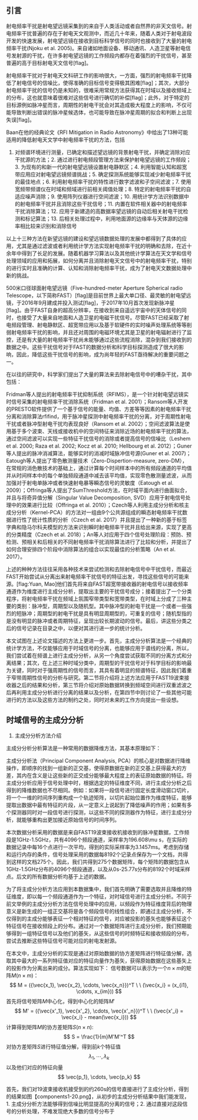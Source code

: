 

## 引言

射电频率干扰是射电望远镜采集到的来自于人类活动或者自然界的非天文信号。射电频率干扰普遍的存在于射电天文观测中，而近几十年来，随着人类对于射电波段开发的快速发展，射电望远镜在接收到目标科学信号的同时也接收到了大量的射电频率干扰(Njoku et al. 2005)。来自诸如地面设备、移动通讯、人造卫星等射电信号发射源的干扰，在许多射电望远镜的工作频段内都存在着强烈的干扰信号，甚至普遍的高于目标射电天文信号[flag]。

射电频率干扰对于射电天文科研工作的影响很大，一方面，强烈的射电频率干扰降低了射电信号的信噪比，使得准确的目标信号变得极其困难[flag]；其次，大部分射电频率干扰的信号仍是未知的，很难采用常规方法获得其在时域以及接收频域上的分布，这也就意味着很难对这些信号进行确切的补偿[flag]；此外，对于特定的目标源例如脉冲星而言，周期性的射电干扰会对其造成极大程度上的影响，不仅可能导致判断出错误的脉冲星候选体，也可能导致在脉冲星周期的拟合和判断上出现失误[flag]。

Baan在他的经典论文《RFI Mitigation in Radio Astronomy》中给出了13种可能适用的降低射电天文学中射电频率干扰的方法，包括

1. 对频谱环境进行测量，已确定和描述望远镜的背景射电干扰，并确定消除对应干扰源的方法；2. 通过进行射电频段管理方法来保护射电望远镜的工作频段；3. 为现有的和新一代的射电望远镜设置射电静默区；4. 利用智能认知和超宽带应用应对射电望远镜频谱挑战；5. 确定探测系统能够实现减少射电频率干扰的最佳地点；6. 利用射电频率干扰的特性进行数字滤波和子空间滤波；7. 使用宽频带频谱仪在时域和频域进行前相关阈值处理；8. 特定的射电频率干扰的自适应噪声消除；9. 使用阵列仪器进行空间滤波；10. 用统计学方法识别数据中的射电频率干扰并且消除这些干扰信号；11. 内置在软件相关器中的射电频率干扰消除算法；12. 应用于新建造的高数据率望远镜的自动后相关射电干扰检测和标记算法；13. 后相关处理过程中，利用地面源的边缘率与天体源的边缘率相比较来识别和消除信号

以上十三种方法在新望远镜的建设和望远镜数据处理的发展中都得到了具体的应用，尤其是通过滤波或者利用统计学方法实现射电频率干扰的明确和去除，在近十余年中得到了长足的发展。随着机器学习算法以及其他统计学算法在天文学和信号处理领域的应用和拓展，如何分离并且消除射电天文信号中的射电频率干扰，特别的进行实时且准确的计算、认知和消除射电频率干扰，成为了射电天文数据处理中新的挑战。

500米口径球面射电望远镜（Five-hundred-meter Aperture Spherical radio Telescope，以下简称FAST）[flag]是目前世界上最大单口径、最灵敏的射电望远镜，于2016年9月建成并投入测试[flag]，于2017年10月首次发现新脉冲星[flag]。由于FAST自身的超高分辨率，在接收到来自遥远宇宙中的天体信号的同时，也接受了大量来自地面和人造卫星的电磁干扰信号。尽管FAST已经采取了射电频段管理、射电静默区、超宽带应用以及基于软硬件的实时噪声处理系统等等削弱射电频率干扰的影响，并且还对周围的电磁环境尤其是卫星的射电辐射进行了监控，还是有大量的射电频率干扰尚未能够通过这些流程消除，混杂到我们接收到的数据之中。这些干扰信号对于FAST的数据分析和科学目标探测造成了很大的影响，因此，降低这些干扰信号的影响，成为尚年轻的FAST亟待解决的重要问题之一。

在以往的研究中，科学家们提出了大量的算法来去除射电信号中的嘈杂干扰，其中包括：

Fridman等人提出的射电频率干扰抑制系统（RFIMS），是一个针对射电望远镜实时信号采集的射电频率干扰消除系统（Fridman et al. 2001）；Ransom等人开发的PRESTO软件提供了一个基于信号的能量、均值、方差等等因素的射电频率干扰分离和消除算法rfifind，用于脉冲星探测中射电频率干扰的分离，对于周期性射电干扰或者脉冲型射电干扰均表现良好（Ransom et al. 2002）；空间滤波算法是使用基于多个波束、天线或接收机中的空间特征来消除近场的射电频率干扰的算法，通过空间滤波可以实现一些特征干扰信号的消除或者提高信号的信噪比（Leshem et al. 2000; Raza et al. 2002; Kocz et al. 2010; Hellbourg et al. 2012）；Guner等人提出的脉冲消减算法，能够实时的消减时域脉冲信号源(Guner et al. 2007)；Eatough等人提出了零色散测量技术（Zero-Dispertion-measure, zero-DM），在常规的消色散技术的基础上，通过计算每个时间样本中的所有频段通道的平均值并从时间样本中的每个单独频段通道中减去该平均值，实现零色散测量滤波，从而加强对于射电单脉冲或者快速射电暴等瞬态信号的灵敏度（Eatough et al. 2009）；Offringa等人提出了SumThreshold方法，在时域平面内进行曲面拟合，并且与将奇异值分解（Singular Value Decomposition, SVD）应用于射电信号处理中的效果进行比较（Offringa et al. 2010）；Czech等人利用主成分分析和核主成分分析（Kernel-PCA）的方法对一组由9个公共源组成的瞬态射电频率干扰数据进行性了统计性质的分析（Czech et al. 2017）并且提出了一种新的基于标签字典和隐马尔科夫模型的方法来识别瞬时射电频率干扰并且给出来源，实现了更高的分类精度（Czech et al. 2018）；An等人对应用于四个信号处理阶段：预防、预检测、预相关和后相关的不同射电频率干扰消除算法进行了比较和分析，并提出了如何合理安排四个阶段中消除算法的组合以实现最佳的分析策略（An et al. 2017）。

上述的种种方法往往采用各种技术来尝试检测和去除射电信号中干扰信号，而最近FAST开始尝试从分离出来射电频率干扰信号的特征出发，寻找这些信号的可能来源。[flag:Yuan, Mao]他们首先将来自FAST超宽带接收器的射电信号以接收频率通道作为维度进行主成分分析，提取出主要的干扰信号成分；接着提出了一个分类程序，将射电频率干扰在频域上氛围窄带类型和宽带类型，在时域上分成了三种主要的类别：脉冲型，周期型以及随机型。其中脉冲型的射电干扰是一个或者一些强烈的短脉冲；周期型的射电干扰是具有明显周期型的，可重复的信号；随机型指的是没有明显的脉冲或者周期特征，呈现出较长期波动的信号。最后，讲这些分类之后的信号记录在目录之中，以便对其进行进一步的统计分析。

本文试图在上述论文描述的方法上更进一步。首先，主成分分析算法是一个经典的统计学方法，不仅能够应用于时域信号的分离，也能够应用于谱线的分离，所以，我们尝试着在频谱上进行主成分分析，从另一个角度尝试获取不同的分离方式和分离结果；其次，在上述三种时域分类中，周期型的干扰信号对于科学目标的影响最为关键，同时对于强周期性的信号而言，其具有着明显的频谱特征，因此我们着重于窄带周期性信号的分析与研究。第二节将介绍将上述方法应用于FAST19波束接收器之后的结果和分析，第三节将介绍对原始数据转换到频域空间进行双重滤波之后再利用主成分分析进行分离的结果以及分析，在第四节中则讨论了一些其他可能进行的方法以及这些方法的制约之处，同时对未来的工作方向提出一些设想。

## 时域信号的主成分分析

1. 主成分分析方法介绍

主成分分析分析算法是一种常用的数据降维方法，其基本原理如下：

主成分分析法（Principal Component Analysis, PCA）的核心是对数据进行降维操作，即顺序的找到一组新的正交基，使得原数据在新的正交基上获得最大的方差，其内在含义是让这些新的正交成分能够最大程度上的表征原始数据的特征。将主成分分析应用于信号处理中时，根据选定的特征维度不同，进行主成分分析之后得到的降维数据也不尽相同。例如：如果将一段信号进行固定长度滑动窗口切片，将一个一维的时间序列重构成一个轨迹矩阵，以切片起始位置作为维度特征，能够提取出数据中最有特征的片段，从一定意义上说起到了降低噪声的作用；如果有多个探测器同时对一段信号进行探测，以这些不同的探测器作为特征，进行主成分分析，就能够重构出更加接近原始信号的时间序列。   

本次数据分析采用的数据是来自FAST19波束接收机接收到的脉冲星数据，工作频段是1GHz-1.5GHz，共有4096个频段通道，采样率为196.608\mu s，在实际的数据记录中每16个点进行一次平均，得到的实际采样率为3.1457ms。考虑到存储和运行内存的条件，信号处理采用的数据每8192个记录点保存为一个文档，共得到这样的文档275个。因此，我们共得到275个数据矩阵，每个矩阵的数据包含从1GHz-1.5GHz分布的4096个频段通道，以及从0s-25.77s分布的8192个时域采样点。后文的所有数据分析均基于上述的数据。

为了将主成分分析方法应用到本数据集中，我们首先明确了需要选取并且降维的特征维度，即以每一个频段通道作为一个特征，对时域信号进行主成分分析。不同于前文举例的主成分分析方法在信号处理中的应用，以频段作为特征维度背后的物理意义是新生成的一组正交基将是各个频段信号的线性组合，即通过主成分分析，不仅得到的主成分能够表征一个相对特征的信号，对应被投影的基矢也能够表征这个特征信号在接收频段上的分布。通过对一个数据矩阵进行主成分分析，我们预期能够得到一组特征信号以及他们的基矢，从这些信号的时频特征和接收频段的分布，尝试去推断这些特征信号可能对应的射电发射源。

在本文中，主成分分析的实现是通过对原始数据的协方差矩阵进行特征值分解，选取其中最大的一系列特征值对应的特征向量作为基矢，获得原始数据在这些基矢上的投影作为分离出来的成分。算法实现如下：
信号数据可以表示为一个$n\times m$的矩阵$M(n\times m)$：
$$
M = ({\vec{x_1}, \vec{x_2}, \cdots, \vec{x_n}})^T \ \   (\vec{x_i} = (x_{i1}, \cdots, x_{im}))
$$
首先将信号矩阵$M$中心化，得到中心化的矩阵$M'$
$$
M' = ({\vec{x'_1}, \vec{x'_2}, \cdots, \vec{x'_n}})^T \ \  (\vec{x'_i} = \vec{x_i} - mean(\vec{x_i}))
$$
计算得到矩阵$M$的协方差矩阵$S(n\times n)$:
$$
S = \frac{1}{m}M'M'^T
$$
对协方差矩阵$S$进行特征值分解，得到前$k$个特征值
$$
\lambda_1, \cdots, \lambda_k
$$
以及他们对应的特征向量
$$
\vec{p_1}, \cdots, \vec{p_k}
$$




首先，我们对19波束接收机接受到的约260s的信号直接进行了主成分分析，得到的结果如图【components1-20.png】，从初步的主成分分析结果中我们能发现，1. 主成分分析方法能够得到信噪比明显提高的分离的信号；2. 通过直接对这段信号的分析处理，不难发现绝大多数的信号分布于


